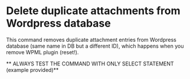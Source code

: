 # Delete duplicate attachments from Wordpress database

This command removes duplicate attachment entries from Wordpress database (same name in DB but a different ID), which happens when you remove WPML plugin (reset!). 

** ALWAYS TEST THE COMMAND WITH ONLY SELECT STATEMENT (example provided)**

